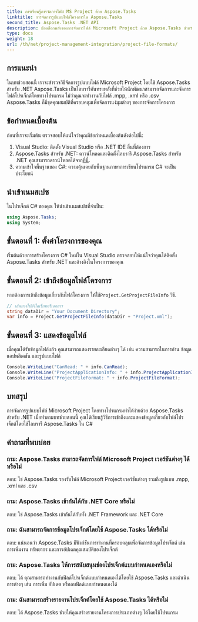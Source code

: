 ```yaml
---
title: การเรียนรู้การจัดการไฟล์ MS Project ด้วย Aspose.Tasks
linktitle: การจัดการรูปแบบไฟล์โครงการใน Aspose.Tasks
second_title: Aspose.Tasks .NET API
description: ปลดล็อกพลังของการจัดการไฟล์ Microsoft Project ด้วย Aspose.Tasks สำหรับ .NET เจาะลึกการบูรณาการและการจัดการที่ราบรื่น
type: docs
weight: 18
url: /th/net/project-management-integration/project-file-formats/
---
```

## การแนะนำ
ในบทช่วยสอนนี้ เราจะสำรวจวิธีจัดการรูปแบบไฟล์ Microsoft Project โดยใช้ Aspose.Tasks สำหรับ .NET Aspose.Tasks เป็นไลบรารีอันทรงพลังที่ช่วยให้นักพัฒนาสามารถจัดการและจัดการไฟล์โปรเจ็กต์โดยทางโปรแกรม ไม่ว่าคุณจะทำงานกับไฟล์ .mpp, .xml หรือ .csv Aspose.Tasks ก็มีชุดคุณสมบัติที่ครอบคลุมเพื่อจัดการแง่มุมต่างๆ ของการจัดการโครงการ
## ข้อกำหนดเบื้องต้น
ก่อนที่เราจะเริ่มต้น ตรวจสอบให้แน่ใจว่าคุณมีข้อกำหนดเบื้องต้นดังต่อไปนี้:
1. Visual Studio: ติดตั้ง Visual Studio หรือ .NET IDE อื่นที่ต้องการ
2.  Aspose.Tasks สำหรับ .NET: ดาวน์โหลดและติดตั้งไลบรารี Aspose.Tasks สำหรับ .NET คุณสามารถดาวน์โหลดได้จาก[ที่นี่](https://releases.aspose.com/tasks/net/).
3. ความเข้าใจพื้นฐานของ C#: ความคุ้นเคยกับพื้นฐานภาษาการเขียนโปรแกรม C# จะเป็นประโยชน์

## นำเข้าเนมสเปซ
ในโปรเจ็กต์ C# ของคุณ ให้นำเข้าเนมสเปซที่จำเป็น:
```csharp
using Aspose.Tasks;
using System;

```
## ขั้นตอนที่ 1: ตั้งค่าโครงการของคุณ
เริ่มต้นด้วยการสร้างโครงการ C# ใหม่ใน Visual Studio ตรวจสอบให้แน่ใจว่าคุณได้ติดตั้ง Aspose.Tasks สำหรับ .NET และอ้างอิงในโครงการของคุณ
## ขั้นตอนที่ 2: เข้าถึงข้อมูลไฟล์โครงการ
 หากต้องการเข้าถึงข้อมูลเกี่ยวกับไฟล์โครงการ ให้ใช้`Project.GetProjectFileInfo` วิธี.
```csharp
// เส้นทางไปยังไดเร็กทอรีเอกสาร
string dataDir = "Your Document Directory";
var info = Project.GetProjectFileInfo(dataDir + "Project.xml");
```
## ขั้นตอนที่ 3: แสดงข้อมูลไฟล์
เมื่อคุณได้รับข้อมูลไฟล์แล้ว คุณสามารถแสดงรายละเอียดต่างๆ ได้ เช่น ความสามารถในการอ่าน ข้อมูลแอปพลิเคชัน และรูปแบบไฟล์
```csharp
Console.WriteLine("CanRead: " + info.CanRead);
Console.WriteLine("ProjectApplicationInfo: " + info.ProjectApplicationInfo);
Console.WriteLine("ProjectFileFormat: " + info.ProjectFileFormat);
```

## บทสรุป
การจัดการรูปแบบไฟล์ Microsoft Project โดยทางโปรแกรมทำได้ง่ายด้วย Aspose.Tasks สำหรับ .NET เมื่อทำตามบทช่วยสอนนี้ คุณได้เรียนรู้วิธีการเข้าถึงและแสดงข้อมูลเกี่ยวกับไฟล์โปรเจ็กต์โดยใช้ไลบรารี Aspose.Tasks ใน C#
## คำถามที่พบบ่อย
### ถาม: Aspose.Tasks สามารถจัดการไฟล์ Microsoft Project เวอร์ชันต่างๆ ได้หรือไม่
ตอบ: ใช่ Aspose.Tasks รองรับไฟล์ Microsoft Project เวอร์ชันต่างๆ รวมถึงรูปแบบ .mpp, .xml และ .csv
### ถาม: Aspose.Tasks เข้ากันได้กับ .NET Core หรือไม่
ตอบ: ใช่ Aspose.Tasks เข้ากันได้กับทั้ง .NET Framework และ .NET Core
### ถาม: ฉันสามารถจัดการข้อมูลโปรเจ็กต์โดยใช้ Aspose.Tasks ได้หรือไม่
ตอบ: แน่นอนว่า Aspose.Tasks มีฟังก์ชันการทำงานที่ครอบคลุมเพื่อจัดการข้อมูลโปรเจ็กต์ เช่น การเพิ่มงาน ทรัพยากร และการอัปเดตคุณสมบัติของโปรเจ็กต์
### ถาม: Aspose.Tasks ให้การสนับสนุนช่องโปรเจ็กต์แบบกำหนดเองหรือไม่
ตอบ: ได้ คุณสามารถทำงานกับฟิลด์โปรเจ็กต์แบบกำหนดเองได้โดยใช้ Aspose.Tasks และดำเนินการต่างๆ เช่น การเพิ่ม อัปเดต หรือลบฟิลด์แบบกำหนดเองได้
### ถาม: ฉันสามารถสร้างรายงานโปรเจ็กต์โดยใช้ Aspose.Tasks ได้หรือไม่
ตอบ: ได้ Aspose.Tasks ช่วยให้คุณสร้างรายงานโครงการประเภทต่างๆ ได้โดยใช้โปรแกรม